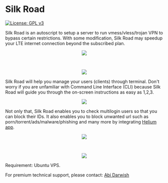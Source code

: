 # Silk Road

[![License: GPL v3](https://img.shields.io/badge/License-GPLv3-blue.svg)](https://www.gnu.org/licenses/gpl-3.0)

Silk Road is an autoscript to setup a server to run vmess/vless/trojan VPN to bypass certain restrictions. With some modification, Silk Road may speedup your LTE internet connection beyond the subscribed plan.

<p align="center">
  <img src="ookla_speedtest.png">
</p>
<br>
<p align="center">
  <img src="fireprobe.png">
</p>

Silk Road will help you manage your users (clients) through terminal. Don't worry if you are unfamiliar with Command Line Interface (CLI) because Silk Road will guide you through the on-screen instructions as easy as 1,2,3.

<p align="center">
  <img src="cli.png">
</p>

Not only that, Silk Road enables you to check multilogin users so that you can block their IDs. It also enables you to block unwanted url such as porn/torrent/ads/malware/phishing and many more by integrating [Helium app](https://github.com/abidarwish/helium).

<p align="center">
  <img src="helium.png">
</p>
<br>
<p align="center">
  <img src="d3ward.png">
</p>

Requirement: Ubuntu VPS.

For premium technical support, please contact: [Abi Darwish](https://t.me/abidarwish)
